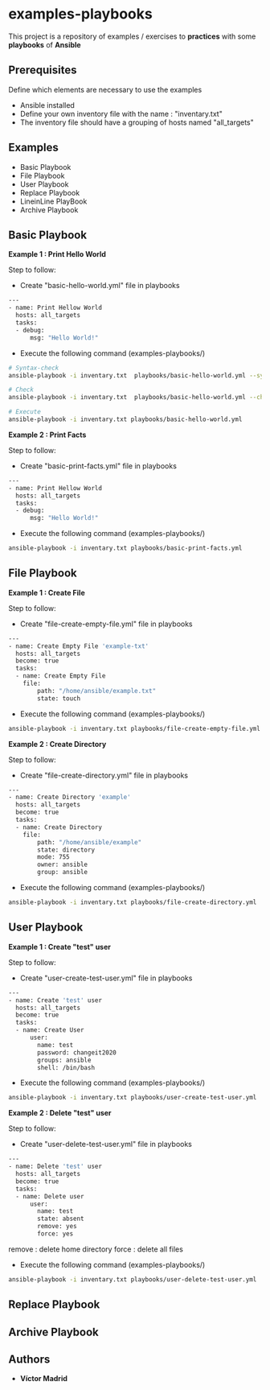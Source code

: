 # examples-playbooks

This project is a repository of examples / exercises to **practices** with some **playbooks** of **Ansible**





## Prerequisites

Define which elements are necessary to use the examples

* Ansible installed
* Define your own inventory file with the name : "inventary.txt"
* The inventory file should have a grouping of hosts named "all_targets"





## Examples

* Basic Playbook
* File Playbook
* User Playbook
* Replace Playbook
* LineinLine PlayBook
* Archive Playbook






## Basic Playbook

**Example 1 : Print Hello World**

Step to follow:

* Create "basic-hello-world.yml" file in playbooks

```bash
---
- name: Print Hellow World
  hosts: all_targets
  tasks:
  - debug:
      msg: "Hello World!"
```

* Execute the following command (examples-playbooks/)

```bash
# Syntax-check
ansible-playbook -i inventary.txt  playbooks/basic-hello-world.yml --syntax-check

# Check
ansible-playbook -i inventary.txt  playbooks/basic-hello-world.yml --check

# Execute
ansible-playbook -i inventary.txt playbooks/basic-hello-world.yml
```


**Example 2 : Print Facts**

Step to follow:

* Create "basic-print-facts.yml" file in playbooks

```bash
---
- name: Print Hellow World
  hosts: all_targets
  tasks:
  - debug:
      msg: "Hello World!"
```

* Execute the following command (examples-playbooks/)

```bash
ansible-playbook -i inventary.txt playbooks/basic-print-facts.yml
```





## File Playbook

**Example 1 : Create File**

Step to follow:

* Create "file-create-empty-file.yml" file in playbooks

```bash
---
- name: Create Empty File 'example-txt'
  hosts: all_targets
  become: true
  tasks:
  - name: Create Empty File
    file:
        path: "/home/ansible/example.txt"
        state: touch
```

* Execute the following command (examples-playbooks/)

```bash
ansible-playbook -i inventary.txt playbooks/file-create-empty-file.yml
```


**Example 2 : Create Directory**

Step to follow:

* Create "file-create-directory.yml" file in playbooks

```bash
---
- name: Create Directory 'example'
  hosts: all_targets
  become: true
  tasks:
  - name: Create Directory
    file:
        path: "/home/ansible/example"
        state: directory
        mode: 755
        owner: ansible
        group: ansible
```

* Execute the following command (examples-playbooks/)

```bash
ansible-playbook -i inventary.txt playbooks/file-create-directory.yml
```




## User Playbook

**Example 1 : Create "test" user**

Step to follow:

* Create "user-create-test-user.yml" file in playbooks

```bash
---
- name: Create 'test' user
  hosts: all_targets
  become: true
  tasks:
  - name: Create User
      user: 
        name: test 
        password: changeit2020 
        groups: ansible 
        shell: /bin/bash
```

* Execute the following command (examples-playbooks/)

```bash
ansible-playbook -i inventary.txt playbooks/user-create-test-user.yml
```


**Example 2 : Delete "test" user**

Step to follow:

* Create "user-delete-test-user.yml" file in playbooks

```bash
---
- name: Delete 'test' user
  hosts: all_targets
  become: true
  tasks:
  - name: Delete user
      user: 
        name: test 
        state: absent
        remove: yes
        force: yes
```

remove : delete home directory
force : delete all files 


* Execute the following command (examples-playbooks/)

```bash
ansible-playbook -i inventary.txt playbooks/user-delete-test-user.yml
```




## Replace Playbook




## Archive Playbook




## Authors

* **Víctor Madrid**